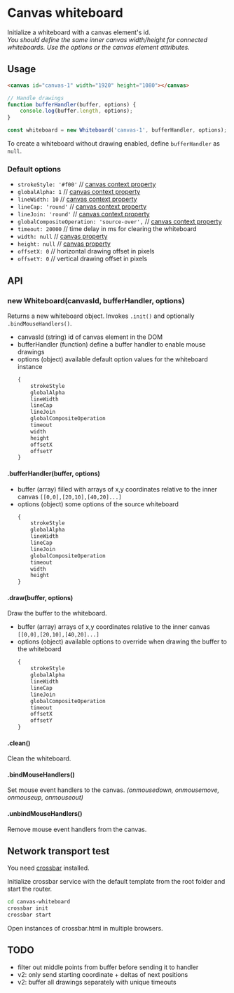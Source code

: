# Canvas whiteboard
Initialize a whiteboard with a canvas element's id.  
*You should define the same inner canvas width/height for connected whiteboards. Use the options or the canvas element attributes.*

## Usage
```html
<canvas id="canvas-1" width="1920" height="1080"></canvas>
```

```javascript
// Handle drawings
function bufferHandler(buffer, options) {
    console.log(buffer.length, options);
}

const whiteboard = new Whiteboard('canvas-1', bufferHandler, options);
```

To create a whiteboard without drawing enabled, define `bufferHandler` as `null`.

### Default options
  * `strokeStyle: '#f00'` // [canvas context property](https://developer.mozilla.org/en-US/docs/Web/API/CanvasRenderingContext2D/strokeStyle)
  * `globalAlpha: 1` // [canvas context property](https://developer.mozilla.org/en-US/docs/Web/API/CanvasRenderingContext2D/globalAlpha)
  * `lineWidth: 10` // [canvas context property](https://developer.mozilla.org/en-US/docs/Web/API/CanvasRenderingContext2D/lineWidth)
  * `lineCap: 'round'` // [canvas context property](https://developer.mozilla.org/en-US/docs/Web/API/CanvasRenderingContext2D/lineCap)
  * `lineJoin: 'round'` // [canvas context property](https://developer.mozilla.org/en-US/docs/Web/API/CanvasRenderingContext2D/lineJoin)
  * `globalCompositeOperation: 'source-over',` // [canvas context property](https://developer.mozilla.org/en-US/docs/Web/API/CanvasRenderingContext2D/globalCompositeOperation)
  * `timeout: 20000` // time delay in ms for clearing the whiteboard
  * `width: null` // [canvas property](https://developer.mozilla.org/en-US/docs/Web/API/HTMLCanvasElement/width)
  * `height: null` // [canvas property](https://developer.mozilla.org/en-US/docs/Web/API/HTMLCanvasElement/height)
  * `offsetX: 0` // horizontal drawing offset in pixels
  * `offsetY: 0` // vertical drawing offset in pixels

## API
### new Whiteboard(canvasId, bufferHandler, options)
Returns a new whiteboard object. Invokes `.init()` and optionally `.bindMouseHandlers()`.
  * canvasId (string) id of canvas element in the DOM
  * bufferHandler (function) define a buffer handler to enable mouse drawings
  * options (object) available default option values for the whiteboard instance
    ```javascript
    {
        strokeStyle
        globalAlpha
        lineWidth
        lineCap
        lineJoin
        globalCompositeOperation
        timeout
        width
        height
        offsetX
        offsetY
    }
    ```

#### .bufferHandler(buffer, options)
  * buffer (array) filled with arrays of x,y coordinates relative to the inner canvas `[[0,0],[20,10],[40,20]...]`
  * options (object) some options of the source whiteboard
    ```javascript
    {
        strokeStyle
        globalAlpha
        lineWidth
        lineCap
        lineJoin
        globalCompositeOperation
        timeout
        width
        height
    }
    ```

#### .draw(buffer, options)
Draw the buffer to the whiteboard.
  * buffer (array) arrays of x,y coordinates relative to the inner canvas `[[0,0],[20,10],[40,20]...]`
  * options (object) available options to override when drawing the buffer to the whiteboard
    ```javascript
    {
        strokeStyle
        globalAlpha
        lineWidth
        lineCap
        lineJoin
        globalCompositeOperation
        timeout
        offsetX
        offsetY
    }
    ```

#### .clean()
Clean the whiteboard.

#### .bindMouseHandlers()
Set mouse event handlers to the canvas. *(onmousedown, onmousemove, onmouseup, onmouseout)*

#### .unbindMouseHandlers()
Remove mouse event handlers from the canvas.

## Network transport test
You need [crossbar](https://crossbar.io/docs/Installation/) installed.

Initialize crossbar service with the default template from the root folder and start the router.
```bash
cd canvas-whiteboard
crossbar init
crossbar start
```
Open instances of crossbar.html in multiple browsers.

## TODO
 * filter out middle points from buffer before sending it to handler
 * v2: only send starting coordinate + deltas of next positions
 * v2: buffer all drawings separately with unique timeouts
